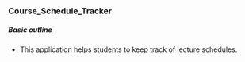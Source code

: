 ### Course_Schedule_Tracker

##### Basic outline
* This application helps students to keep track of lecture schedules.
